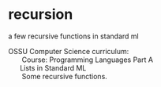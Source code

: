 # recursion
a few recursive functions in standard ml

OSSU Computer Science curriculum: <br/>
 &nbsp;&nbsp;&nbsp;&nbsp;&nbsp;&nbsp; Course: Programming Languages Part A <br/>
  &nbsp;&nbsp;&nbsp;&nbsp;&nbsp;&nbsp;Lists in Standard ML <br/>
   &nbsp;&nbsp;&nbsp;&nbsp;&nbsp;&nbsp; Some recursive functions. <br/>

